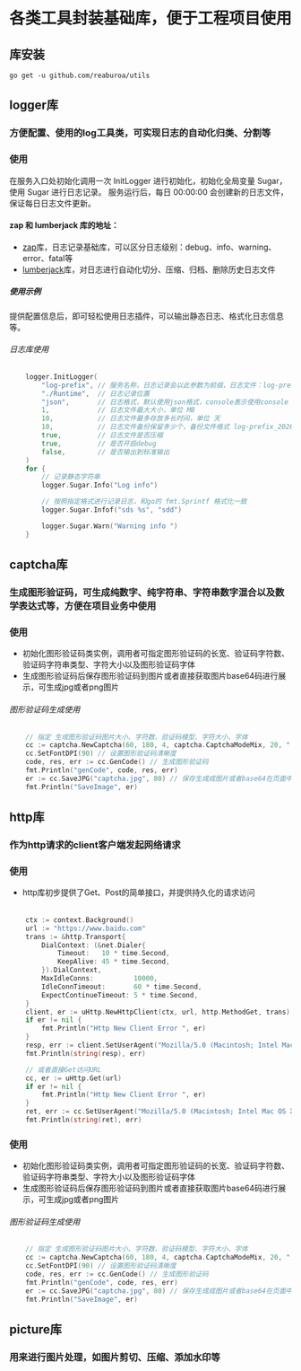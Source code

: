 # 各类工具封装基础库，便于工程项目使用

## 库安装
```
go get -u github.com/reaburoa/utils
```

## logger库
### 方便配置、使用的log工具类，可实现日志的自动化归类、分割等

### 使用
在服务入口处初始化调用一次 InitLogger 进行初始化，初始化全局变量 Sugar，使用 Sugar 进行日志记录。
服务运行后，每日 00:00:00 会创建新的日志文件，保证每日日志文件更新。

#### zap 和 lumberjack 库的地址：
- [zap](https://github.com/uber-go/zap)库，日志记录基础库，可以区分日志级别：debug、info、warning、error、fatal等
- [lumberjack](https://github.com/natefinch/lumberjack)库，对日志进行自动化切分、压缩、归档、删除历史日志文件

##### 使用示例
提供配置信息后，即可轻松使用日志插件，可以输出静态日志、格式化日志信息等。

###### 日志库使用
```go
    logger.InitLogger(
        "log-prefix", // 服务名称，日志记录会以此参数为前缀，日志文件：log-prefix_YYYYMMDD.log
        "./Runtime",  // 日志记录位置
        "json",       // 日志格式，默认使用json格式，console表示使用console \t 分割的日志风格
        1,            // 日志文件最大大小，单位 MB
        10,           // 日志文件最多存放多长时间，单位 天
        10,           // 日志文件备份保留多少个，备份文件格式 log-prefix_20200705153229-2020-07-05T15-32-30.597.log.gz
        true,         // 日志文件是否压缩
        true,         // 是否开启debug
        false,        // 是否输出到标准输出
    )
    for {
        // 记录静态字符串
        logger.Sugar.Info("Log info")

        // 按照指定格式进行记录日志，和go的 fmt.Sprintf 格式化一致
        logger.Sugar.Infof("sds %s", "sdd")

        logger.Sugar.Warn("Warning info ")
    }
```

## captcha库
### 生成图形验证码，可生成纯数字、纯字符串、字符串数字混合以及数学表达式等，方便在项目业务中使用

### 使用
- 初始化图形验证码类实例，调用者可指定图形验证码的长宽、验证码字符数、验证码字符串类型、字符大小以及图形验证码字体
- 生成图形验证码后保存图形验证码到图片或者直接获取图片base64码进行展示，可生成jpg或者png图片

###### 图形验证码生成使用
```go
    // 指定 生成图形验证码图片大小、字符数、验证码模型、字符大小、字体
    cc := captcha.NewCaptcha(60, 180, 4, captcha.CaptchaModeMix, 20, "./font/RitaSmith.ttf")
    cc.SetFontDPI(90) // 设置图形验证码清晰度
    code, res, err := cc.GenCode() // 生成图形验证码
    fmt.Println("genCode", code, res, err)
    er := cc.SaveJPG("captcha.jpg", 80) // 保存生成成图片或者base64在页面中进行渲染
    fmt.Println("SaveImage", er)
```

## http库
### 作为http请求的client客户端发起网络请求

### 使用
- http库初步提供了Get、Post的简单接口，并提供持久化的请求访问

######
```go
    ctx := context.Background()
    url := "https://www.baidu.com"
    trans := &http.Transport{
        DialContext: (&net.Dialer{
            Timeout:   10 * time.Second,
            KeepAlive: 45 * time.Second,
        }).DialContext,
        MaxIdleConns:          10000,
        IdleConnTimeout:       60 * time.Second,
        ExpectContinueTimeout: 5 * time.Second,
    }
    client, er := uHttp.NewHttpClient(ctx, url, http.MethodGet, trans)
    if er != nil {
        fmt.Println("Http New Client Error ", er)
    }
    resp, err := client.SetUserAgent("Mozilla/5.0 (Macintosh; Intel Mac OS X 10_15_7) AppleWebKit/537.36 (KHTML, like Gecko) Chrome/87.0.4280.141 Safari/537.36").Bytes()
    fmt.Println(string(resp), err)

    // 或者直接Get访问URL
    cc, er := uHttp.Get(url)
    if er != nil {
        fmt.Println("Http New Client Error ", er)
    }
    ret, err := cc.SetUserAgent("Mozilla/5.0 (Macintosh; Intel Mac OS X 10_15_7) AppleWebKit/537.36 (KHTML, like Gecko) Chrome/87.0.4280.141 Safari/537.36").Bytes()
    fmt.Println(string(ret), err)
```

### 使用
- 初始化图形验证码类实例，调用者可指定图形验证码的长宽、验证码字符数、验证码字符串类型、字符大小以及图形验证码字体
- 生成图形验证码后保存图形验证码到图片或者直接获取图片base64码进行展示，可生成jpg或者png图片

###### 图形验证码生成使用
```go
    // 指定 生成图形验证码图片大小、字符数、验证码模型、字符大小、字体
    cc := captcha.NewCaptcha(60, 180, 4, captcha.CaptchaModeMix, 20, "./font/RitaSmith.ttf")
    cc.SetFontDPI(90) // 设置图形验证码清晰度
    code, res, err := cc.GenCode() // 生成图形验证码
    fmt.Println("genCode", code, res, err)
    er := cc.SaveJPG("captcha.jpg", 80) // 保存生成成图片或者base64在页面中进行渲染
    fmt.Println("SaveImage", er)
```

## picture库
### 用来进行图片处理，如图片剪切、压缩、添加水印等


